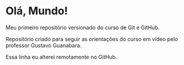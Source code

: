 # Olá, Mundo!
 Meu primeiro repositório versionado do curso de Git e GitHub.

 Repositório criado para seguir as orientações do curso em vídeo pelo professor Gustavo Guanabara.

Essa linha eu alterei remotamente no GitHub.
